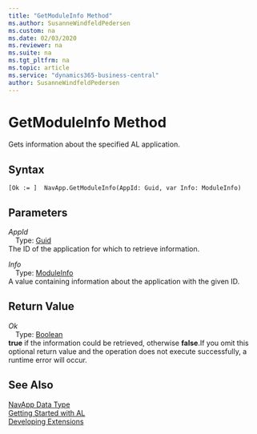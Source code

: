 ```yaml
---
title: "GetModuleInfo Method"
ms.author: SusanneWindfeldPedersen
ms.custom: na
ms.date: 02/03/2020
ms.reviewer: na
ms.suite: na
ms.tgt_pltfrm: na
ms.topic: article
ms.service: "dynamics365-business-central"
author: SusanneWindfeldPedersen
---
```

[//]: # (START>DO_NOT_EDIT)
[//]: # (IMPORTANT:Do not edit any of the content between here and the END>DO_NOT_EDIT.)
[//]: # (Any modifications should be made in the .xml files in the ModernDev repo.)
# GetModuleInfo Method
Gets information about the specified AL application.


## Syntax
```
[Ok := ]  NavApp.GetModuleInfo(AppId: Guid, var Info: ModuleInfo)
```
## Parameters
*AppId*  
&emsp;Type: [Guid](../guid/guid-data-type.md)  
The ID of the application for which to retrieve information.
        
*Info*  
&emsp;Type: [ModuleInfo](../moduleinfo/moduleinfo-data-type.md)  
A value containing information about the application with the given ID.  


## Return Value
*Ok*  
&emsp;Type: [Boolean](../boolean/boolean-data-type.md)  
**true** if the information could be retrieved, otherwise **false**.If you omit this optional return value and the operation does not execute successfully, a runtime error will occur.    


[//]: # (IMPORTANT: END>DO_NOT_EDIT)
## See Also
[NavApp Data Type](navapp-data-type.md)  
[Getting Started with AL](../../devenv-get-started.md)  
[Developing Extensions](../../devenv-dev-overview.md)